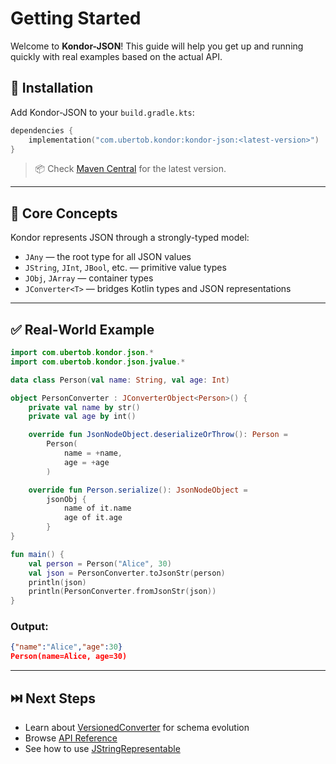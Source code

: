 # Getting Started

Welcome to **Kondor-JSON**! This guide will help you get up and running quickly with real examples based on the actual API.

## 🔧 Installation

Add Kondor-JSON to your `build.gradle.kts`:

```kotlin
dependencies {
    implementation("com.ubertob.kondor:kondor-json:<latest-version>")
}
```

> 📦 Check [Maven Central](https://search.maven.org/search?q=kondor-json) for the latest version.

---

## 🧠 Core Concepts

Kondor represents JSON through a strongly-typed model:

- `JAny` — the root type for all JSON values
- `JString`, `JInt`, `JBool`, etc. — primitive value types
- `JObj`, `JArray` — container types
- `JConverter<T>` — bridges Kotlin types and JSON representations

---

## ✅ Real-World Example

```kotlin
import com.ubertob.kondor.json.*
import com.ubertob.kondor.json.jvalue.*

data class Person(val name: String, val age: Int)

object PersonConverter : JConverterObject<Person>() {
    private val name by str()
    private val age by int()

    override fun JsonNodeObject.deserializeOrThrow(): Person =
        Person(
            name = +name,
            age = +age
        )

    override fun Person.serialize(): JsonNodeObject =
        jsonObj {
            name of it.name
            age of it.age
        }
}

fun main() {
    val person = Person("Alice", 30)
    val json = PersonConverter.toJsonStr(person)
    println(json)
    println(PersonConverter.fromJsonStr(json))
}
```

### Output:
```json
{"name":"Alice","age":30}
Person(name=Alice, age=30)
```

---

## ⏭️ Next Steps

- Learn about [VersionedConverter](versioned-converter.md) for schema evolution
- Browse [API Reference](api-reference.md)
- See how to use [JStringRepresentable](jstring-representable.md)
